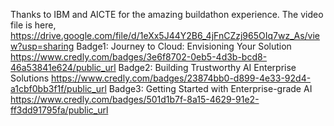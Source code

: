 Thanks to IBM and AICTE for the amazing buildathon experience.
The video file is here, https://drive.google.com/file/d/1eXx5J44Y2B6_4jFnCZzj965OIq7wz_As/view?usp=sharing
Badge1: Journey to Cloud: Envisioning Your Solution https://www.credly.com/badges/3e6f8702-0eb5-4d3b-bcd8-46a53841e624/public_url
Badge2: Building Trustworthy AI Enterprise Solutions https://www.credly.com/badges/23874bb0-d899-4e33-92d4-a1cbf0bb3f1f/public_url
Badge3: Getting Started with Enterprise-grade AI https://www.credly.com/badges/501d1b7f-8a15-4629-91e2-ff3dd91795fa/public_url
